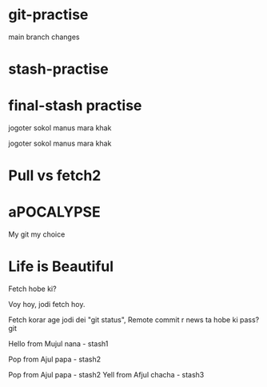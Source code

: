 # git-practise

main branch changes

# stash-practise

# final-stash practise


jogoter sokol manus mara khak



jogoter sokol manus mara khak


# Pull vs fetch2

# aPOCALYPSE

My git my choice

# Life is Beautiful

Fetch hobe ki?

Voy hoy, jodi fetch hoy.

Fetch korar age jodi dei "git status", Remote commit r news ta hobe ki pass?git

Hello from Mujul nana - stash1

Pop from Ajul papa - stash2

Pop from Ajul papa - stash2
Yell from Afjul chacha - stash3
